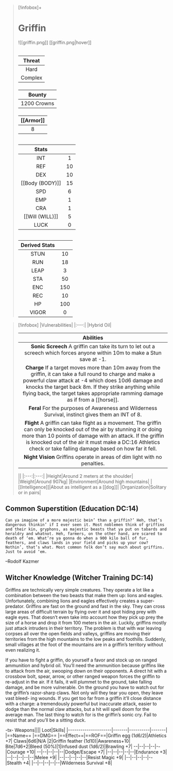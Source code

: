 >[!infobox]+
># Griffin
>![[griffin.png]]
>[[griffin.png|hover]]
>###### 
>|Threat|
>|:---:|
>|Hard|
>|Complex|
>##### 
>|Bounty|
>|:---:|
>|1200 Crowns|
>#####
>|[[Armor]]|
>|:---:|
>|8|
>###### 
>
>|Stats||
>|:---:|:---:|
>|INT|1|
>|REF|10|
>|DEX|10|
>|[[Body (BODY)]]|15|
>|SPD|6|
>|EMP|1|
>|CRA|1|
>|[[Will (WILL)]]|5|
>|LUCK|0|
>######
>|Derived Stats||
>|:---:|:---:|
>|STUN|10|
>|RUN|18|
>|LEAP|3|
>|STA|50|
>|ENC|150|
>|REC|10|
>|HP|100|
>|VIGOR|0|

>[!infobox]
>|Vulnerabilities|
>|:---:|
>|Hybrid Oil|
>
>|Abilities|
>|:---:|
>|**Sonic Screech** A griffin can take its turn to let out a screech which forces anyone within 10m to make a Stun save at -1.|
>|**Charge** If a target moves more than 10m away from the griffin, it can take a full round to charge and make a powerful claw attack at -4 which does 10d6 damage and knocks the target back 8m. If they strike anything while flying back, the target takes appropriate ramming damage as if from a [[horse]].|
>|**Feral** For the purposes of Awareness and Wilderness Survival, instinct gives them an INT of 8.|
>|**Flight** A griffin can take flight as a movement. The griffin can only be knocked out of the air by stunning it or doing more than 10 points of damage with an attack. If the griffin is knocked out of the air it must make a DC:16 Athletics check or take falling damage based on how far it fell.|
>|**Night Vision** Griffins operate in areas of dim light with no penalties.|
>
>||
>|:---:|:---:|
>|Height|Around 2 meters at the shoulder|
>|Weight|Around 907kg|
>|Environment|Around high mountains|
>|[[Intelligence]]|About as intelligent as a [[dog]]|
>|Organization|Solitary or in pairs|

## Common Superstition (Education DC:14)
```ad-quote
Can ya imagine of a more majestic bein’ than a griffin?’ Heh, that’s dangerous thinkin’ if I ever seen it. Most noblemen think of griffins and their kin, gryphons, as majestic beasts that ya put on tabards and heraldry and whatnot. Heh, farmers, on the other hand, are scared to death of ‘em. What’re ya gonna do when a 900 kilo ball of fur, feathers, and claws lands in your field and picks up your cow? Nothin’, that’s what. Most common folk don’t say much about griffins. Just to avoid ‘em.
```
–Rodolf Kazmer

## Witcher Knowledge (Witcher Training DC:14)
Griffins are technically very simple creatures. They operate a lot like a combination between the two beasts that make them up: lions and eagles. Unfortunately, combining lions and eagles effectively creates a super-predator. Griffins are fast on the ground and fast in the sky. They can cross large areas of difficult terrain by flying over it and spot hiding prey with eagle eyes. That doesn’t even take into account how they pick up prey the size of a horse and drop it from 100 meters in the air. Luckily, griffins mostly just attack intruders in their territory. The problem is that with war leaving corpses all over the open fields and valleys, griffins are moving their territories from the high mountains to the low peaks and foothills. Suddenly, small villages at the foot of the mountains are in a griffin’s territory without even realizing it.

If you have to fight a griffin, do yourself a favor and stock up on ranged ammunition and hybrid oil. You’ll need the ammunition because griffins like to attack from the air, swooping down on their opponents. A direct hit with a crossbow bolt, spear, arrow, or other ranged weapon forces the griffin to re-adjust in the air. If it fails, it will plummet to the ground, take falling damage, and be more vulnerable. On the ground you have to watch out for the griffin’s razor-sharp claws. Not only will they tear you open, they leave vast bleed- ing wounds. If you get too far from a griffin it’ll close distance with a charge: a tremendously powerful but inaccurate attack, easier to dodge than the normal claw attacks, but a hit will spell doom for the average man. The last thing to watch for is the griffin’s sonic cry. Fail to resist that and you’ll be a sitting duck.

-tx-
Weapons||||                  Loot|Skills|
|---------------------|-------|----------|-------|
|==Name==                      |==DMG==    |==Effect==|==ROF==|Griffin egg (1d6/2)|Athletics +7|
Claws|6d6|N/A    |2|Griffin feather (1d10)|Awareness+10|
Bite|7d6+2|Bleed (50%)|1|Infused dust (1d6/2)|Brawling +7|
--|--|--|--|--|Courage +10|
--|--|--|--|--|Dodge/Escape +7|
|--|--|--|--|--|Endurance +3|
|--|--|--|--|--|Melee +9|
|--|--|--|--|--|Resist Magic +9|
|--|--|--|--|--|Stealth +4|
|--|--|--|--|--|Wilderness Survival +8|